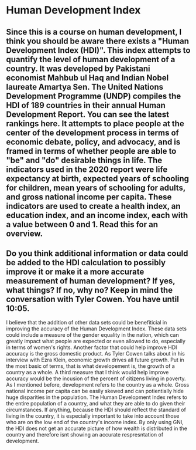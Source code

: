 # Human Development Index
## Since this is a course on human development, I think you should be aware there exists a "Human Development Index (HDI)". This index attempts to quantify the level of human development of a country. It was developed by Pakistani economist Mahbub ul Haq and Indian Nobel laureate Amartya Sen. The United Nations Development Programme (UNDP) compiles the HDI of 189 countries in their annual Human Development Report. You can see the latest rankings here. It attempts to place people at the center of the development process in terms of economic debate, policy, and advocacy, and is framed in terms of whether people are able to "be" and "do" desirable things in life. The indicators used in the 2020 report were life expectancy at birth, expected years of schooling for children, mean years of schooling for adults, and gross national income per capita. These indicators are used to create a health index, an education index, and an income index, each with a value between 0 and 1. Read this for an overview.
## Do you think additional information or data could be added to the HDI calculation to possibly improve it or make it a more accurate measurement of human development? If yes, what things? If no, why no? Keep in mind the conversation with Tyler Cowen. You have until 10:05.

I believe that the addition of other data sets could be benefiticial in improving the accuracy of the Human Development Index. These data sets could include a measure of the gender equality in the nation, which can greatly impact what people are expected or even allowed to do, especially in terms of women's rights. Another factor that could help improve HDI accuracy is the gross domestic product. As Tyler Cowen talks about in his interview with Ezra Klein, economic growth drives all future growth. Put in the most basic of terms, that is what developement is, the growth of a country as a whole. A third measure that I think would help improve accuracy would be the incusion of the percent of citizens living in poverty. As I mentioned before, development refers to the country as a whole. Gross national income per capita can be easily skewed and can potientially hide huge disparities in the population. The Human Development Index refers to the entire population of a country, and what they are able to do given their circumstances. If anything, because the HDI should reflect the standard of living in the country, it is especially important to take into account those who are on the low end of the country's income index. By only using GNI, the HDI does not get an accurate picture of how  wealth is distributed in the country and therefore isnt showing an accurate respresntation of development.
